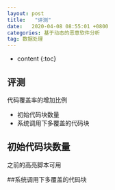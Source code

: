 ```yaml
---
layout: post
title:   "评测"
date:   2020-04-08 08:55:01 +0800
categories: 基于动态的恶意软件分析
tag: 数据处理
---
```


* content
{:toc}






## 评测

代码覆盖率的增加比例

* 初始代码块数量
* 系统调用下多覆盖的代码块

## 初始代码块数量

之前的高亮脚本可用

##系统调用下多覆盖的代码块